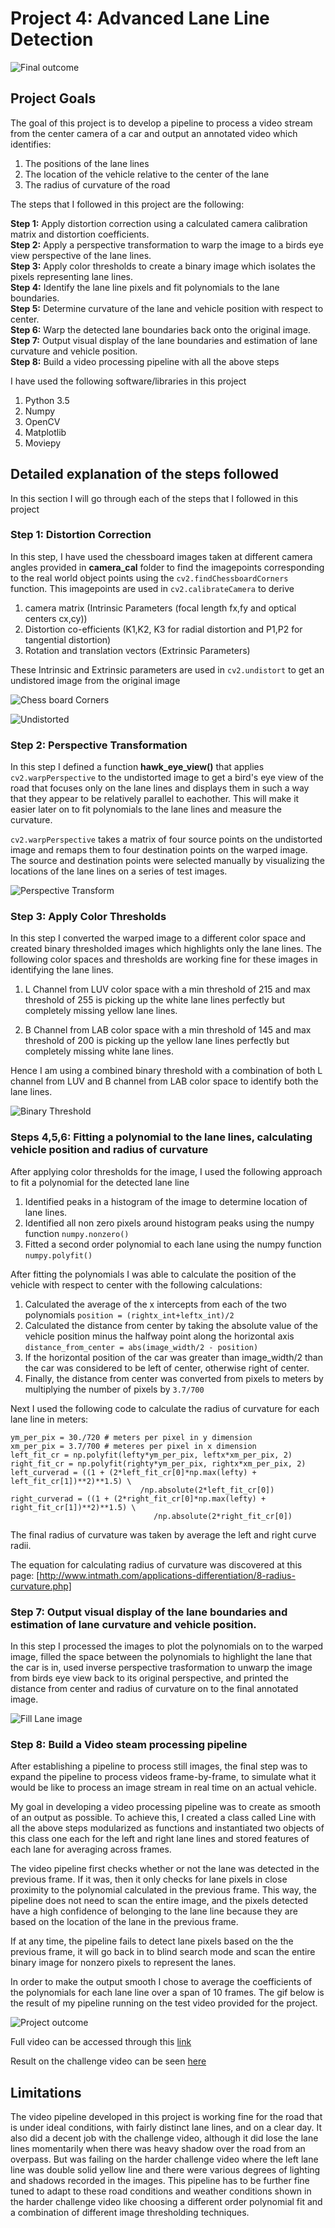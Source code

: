 # Project 4: Advanced Lane Line Detection

![Final outcome](Folder_for_writeup/sample_result.gif)

## Project Goals

The goal of this project is to develop a pipeline to process a video stream from the center camera of a car and output an annotated video which identifies:

1. The positions of the lane lines
2. The location of the vehicle relative to the center of the lane
3. The radius of curvature of the road

The steps that I followed in this project are the following:

**Step 1:** Apply distortion correction using a calculated camera calibration matrix and distortion coefficients.    
**Step 2:** Apply a perspective transformation to warp the image to a birds eye view perspective of the lane lines.    
**Step 3:** Apply color thresholds to create a binary image which isolates the pixels representing lane lines.      
**Step 4:** Identify the lane line pixels and fit polynomials to the lane boundaries.              
**Step 5:** Determine curvature of the lane and vehicle position with respect to center.         
**Step 6:** Warp the detected lane boundaries back onto the original image.                
**Step 7:** Output visual display of the lane boundaries and estimation of lane curvature and vehicle position.         
**Step 8:** Build a video processing pipeline with all the above steps         

I have used the following software/libraries in this project

1. Python 3.5
2. Numpy
3. OpenCV
4. Matplotlib
5. Moviepy

## Detailed explanation of the steps followed

In this section I will go through each of the steps that I followed in this project 

### Step 1: Distortion Correction

In this step, I have used the chessboard images taken at different camera angles provided in **camera_cal** folder to find the imagepoints corresponding to the real world object points using the ```cv2.findChessboardCorners``` function. This imagepoints are used in ```cv2.calibrateCamera``` to derive 

1. camera matrix (Intrinsic Parameters (focal length fx,fy and optical centers cx,cy))
2. Distortion co-efficients (K1,K2, K3 for radial distortion and P1,P2 for tangential distortion)
3. Rotation and translation vectors (Extrinsic Parameters)

These Intrinsic and Extrinsic parameters are used in ```cv2.undistort``` to get an undistored image from the original image

![Chess board Corners](Folder_for_writeup/Orig_and_corner_detected_img.png)   

![Undistorted](Folder_for_writeup/Orig_and_undistorted_img.png)

### Step 2: Perspective Transformation

In this step I defined a function **hawk_eye_view()** that applies ```cv2.warpPerspective``` to the undistorted image to get a bird's eye view of the road that focuses only on the lane lines and displays them in such a way that they appear to be relatively parallel to eachother. This will make it easier later on to fit polynomials to the lane lines and measure the curvature.

```cv2.warpPerspective``` takes a matrix of four source points on the undistorted image and remaps them to four destination points on the warped image. The source and destination points were selected manually by visualizing the locations of the lane lines on a series of test images.

![Perspective Transform](Folder_for_writeup/Orig_and_Perspective_transformed_img.png)

### Step 3: Apply Color Thresholds

In this step I converted the warped image to a different color space and created binary thresholded images which highlights only the lane lines. The following color spaces and thresholds are working fine for these images in identifying the lane lines.

1. L Channel from LUV color space with a min threshold of 215 and max threshold of 255 is picking up the white lane lines perfectly but completely missing yellow lane lines.

2. B Channel from LAB color space with a min threshold of 145 and max threshold of 200 is picking up the yellow lane lines perfectly but completely missing white lane lines.

Hence I am using a combined binary threshold with a combination of both L channel from LUV and B channel from LAB color space to identify both the lane lines.

![Binary Threshold](Folder_for_writeup/Binary_Threshold_img.png)

### Steps 4,5,6: Fitting a polynomial to the lane lines, calculating vehicle position and radius of curvature

After applying color thresholds for the image, I used the following approach to fit a polynomial for the detected lane line

1. Identified peaks in a histogram of the image to determine location of lane lines.
2. Identified all non zero pixels around histogram peaks using the numpy function ```numpy.nonzero()```
3. Fitted a second order polynomial to each lane using the numpy function ```numpy.polyfit()```

After fitting the polynomials I was able to calculate the position of the vehicle with respect to center with the following calculations:

1. Calculated the average of the x intercepts from each of the two polynomials ```position = (rightx_int+leftx_int)/2```   
2. Calculated the distance from center by taking the absolute value of the vehicle position minus the halfway point along the horizontal axis ```distance_from_center = abs(image_width/2 - position)```   
3. If the horizontal position of the car was greater than image_width/2 than the car was considered to be left of center, otherwise right of center.  
4. Finally, the distance from center was converted from pixels to meters by multiplying the number of pixels by ```3.7/700```

Next I used the following code to calculate the radius of curvature for each lane line in meters:
```
ym_per_pix = 30./720 # meters per pixel in y dimension
xm_per_pix = 3.7/700 # meteres per pixel in x dimension
left_fit_cr = np.polyfit(lefty*ym_per_pix, leftx*xm_per_pix, 2)
right_fit_cr = np.polyfit(righty*ym_per_pix, rightx*xm_per_pix, 2)
left_curverad = ((1 + (2*left_fit_cr[0]*np.max(lefty) + left_fit_cr[1])**2)**1.5) \
                             /np.absolute(2*left_fit_cr[0])
right_curverad = ((1 + (2*right_fit_cr[0]*np.max(lefty) + right_fit_cr[1])**2)**1.5) \
                                /np.absolute(2*right_fit_cr[0])
```

The final radius of curvature was taken by average the left and right curve radii.

The equation for calculating radius of curvature was discovered at this page: [http://www.intmath.com/applications-differentiation/8-radius-curvature.php]

### Step 7: Output visual display of the lane boundaries and estimation of lane curvature and vehicle position.

In this step I processed the images to plot the polynomials on to the warped image, filled the space between the polynomials to highlight the lane that the car is in, used inverse perspective trasformation to unwarp the image from birds eye view back to its original perspective, and printed the distance from center and radius of curvature on to the final annotated image.

![Fill Lane image](Folder_for_writeup/Fill_Lane_img.png)

### Step 8: Build a Video steam processing pipeline

After establishing a pipeline to process still images, the final step was to expand the pipeline to process videos frame-by-frame, to simulate what it would be like to process an image stream in real time on an actual vehicle.

My goal in developing a video processing pipeline was to create as smooth of an output as possible. To achieve this, I created a class called Line with all the above steps modularized as functions and instantiated two objects of this class one each for the left and right lane lines and stored features of each lane for averaging across frames.

The video pipeline first checks whether or not the lane was detected in the previous frame. If it was, then it only checks for lane pixels in close proximity to the polynomial calculated in the previous frame. This way, the pipeline does not need to scan the entire image, and the pixels detected have a high confidence of belonging to the lane line because they are based on the location of the lane in the previous frame.

If at any time, the pipeline fails to detect lane pixels based on the the previous frame, it will go back in to blind search mode and scan the entire binary image for nonzero pixels to represent the lanes.

In order to make the output smooth I chose to average the coefficients of the polynomials for each lane line over a span of 10 frames. The gif below is the result of my pipeline running on the test video provided for the project.

![Project outcome](Folder_for_writeup/result.gif)

Full video can be accessed through this [link](https://youtu.be/EXsJvmBQYmA)

Result on the challenge video can be seen [here](https://youtu.be/jE2ZuO1amCY)

## Limitations

The video pipeline developed in this project is working fine for the road that is under ideal conditions, with fairly distinct lane lines, and on a clear day. It also did a decent job with the challenge video, although it did lose the lane lines momentarily when there was heavy shadow over the road from an overpass. But was failing on the harder challenge video where the left lane line was double solid yellow line and there were various degrees of lighting and shadows recorded in the images. This pipeline has to be further fine tuned to adapt to these road conditions and weather conditions shown in the harder challenge video like choosing a different order polynomial fit and a combination of different image thresholding techniques. 
